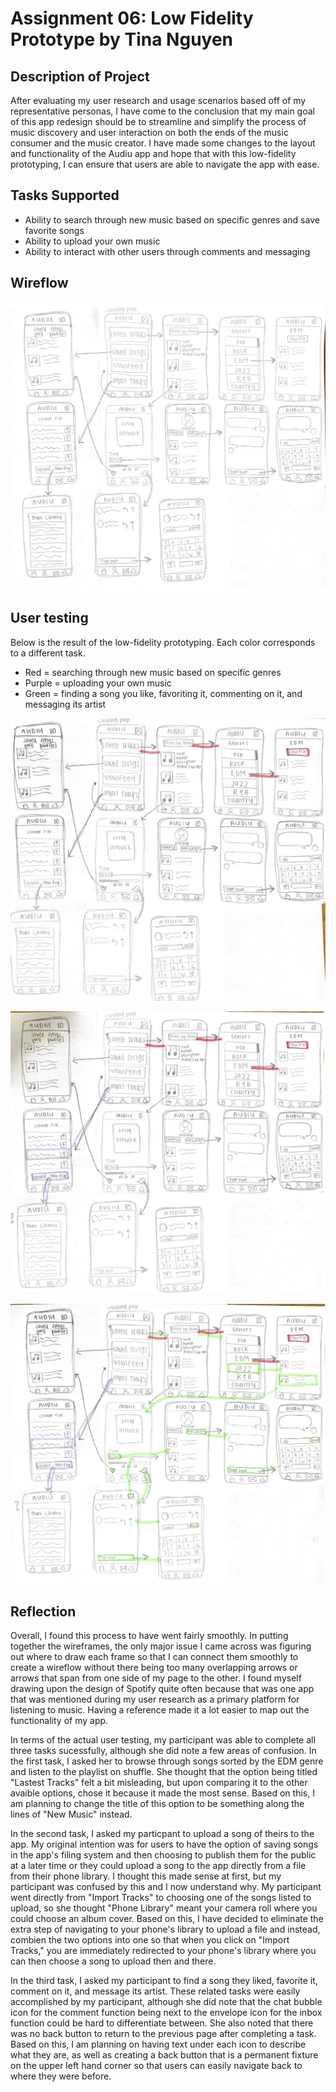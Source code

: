 # Assignment 06: Low Fidelity Prototype by Tina Nguyen 

## Description of Project 

After evaluating my user research and usage scenarios based off of my representative personas, I have come to the conclusion that my main goal of this app redesign should be to streamline and simplify the process of music discovery and user interaction on both the ends of the music consumer and the music creator. I have made some changes to the layout and functionality of the Audiu app and hope that with this low-fidelity prototyping, I can ensure that users are able to navigate the app with ease. 

## Tasks Supported 

* Ability to search through new music based on specific genres and save favorite songs 
* Ability to upload your own music 
* Ability to interact with other users through comments and messaging 

## Wireflow

![Wireflow](https://github.com/tinguy16/DH150-2020W/blob/master/wireflow.jpg) 

## User testing 

Below is the result of the low-fidelity prototyping. Each color corresponds to a different task. 

* Red = searching through new music based on specific genres
* Purple = uploading your own music 
* Green = finding a song you like, favoriting it, commenting on it, and messaging its artist

![Task1](https://github.com/tinguy16/DH150-2020W/blob/master/task%201.jpg)

![Task2](https://github.com/tinguy16/DH150-2020W/blob/master/task%202.jpg)

![Task3](https://github.com/tinguy16/DH150-2020W/blob/master/task%203.jpg)

## Reflection

Overall, I found this process to have went fairly smoothly. In putting together the wireframes, the only major issue I came across was figuring out where to draw each frame so that I can connect them smoothly to create a wireflow without there being too many overlapping arrows or arrows that span from one side of my page to the other. I found myself drawing upon the design of Spotify quite often because that was one app that was mentioned during my user research as a primary platform for listening to music. Having a reference made it a lot easier to map out the functionality of my app. 

In terms of the actual user testing, my participant was able to complete all three tasks sucessfully, although she did note a few areas of confusion. In the first task, I asked her to browse through songs sorted by the EDM genre and listen to the playlist on shuffle. She thought that the option being titled "Lastest Tracks" felt a bit misleading, but upon comparing it to the other avaible options, chose it because it made the most sense. Based on this, I am planning to change the title of this option to be something along the lines of "New Music" instead. 

In the second task, I asked my particpant to upload a song of theirs to the app. My original intention was for users to have the option of saving songs in the app's filing system and then choosing to publish them for the public at a later time or they could upload a song to the app directly from a file from their phone library. I thought this made sense at first, but my participant was confused by this and I now understand why. My participant went directly from "Import Tracks" to choosing one of the songs listed to upload, so she thought "Phone Library" meant your camera roll where you could choose an album cover. Based on this, I have decided to eliminate the extra step of navigating to your phone's library to upload a file and instead, combien the two options into one so that when you click on "Import Tracks," you are immediately redirected to your phone's library where you can then choose a song to upload then and there.  

In the third task, I asked my participant to find a song they liked, favorite it, comment on it, and message its artist. These related tasks were easily accomplished by my participant, although she did note that the chat bubble icon for the comment function being next to the envelope icon for the inbox function could be hard to differentiate between. She also noted that there was no back button to return to the previous page after completing a task. Based on this, I am planning on having text under each icon to describe what they are, as well as creating a back button that is a permanent fixture on the upper left hand corner so that users can easily navigate back to where they were before. 
